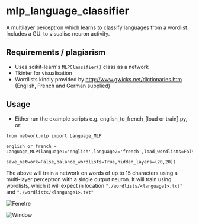 # mlp_language_classifier
A multilayer perceptron which learns to classify languages from a wordlist. Includes a GUI to visualise neuron activity.

## Requirements / plagiarism ##
- Uses scikit-learn's `MLPClassifier()` class as a network
- Tkinter for visualisation
- Wordlists kindly provided by http://www.gwicks.net/dictionaries.htm (English, French and German supplied)

## Usage ##
- Either run the example scripts e.g. english_to_french_[load or train].py, or:

```
from network.mlp import Language_MLP

english_or_french = Language_MLP(language1='english',language2='french',load_wordlists=False,load_network=True,
                                 save_network=False,balance_wordlists=True,hidden_layers=(20,20))
```
                                 
The above will train a network on words of up to 15 characters using a multi-layer perceptron with a single output neuron. It will train using wordlists, which it will expect in location `"./wordlists/<language1>.txt"` and `"./wordlists/<language1>.txt"`

![Fenetre](https://i.imgur.com/jF7u0fQ.jpg "Fenetre")

![Window](https://i.imgur.com/4BQoGzK.jpg "Window")
